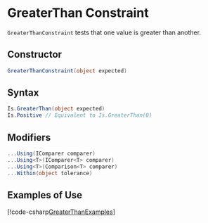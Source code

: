 # GreaterThan Constraint

`GreaterThanConstraint` tests that one value is greater than another.

## Constructor

```csharp
GreaterThanConstraint(object expected)
```

## Syntax

```csharp
Is.GreaterThan(object expected)
Is.Positive // Equivalent to Is.GreaterThan(0)
```

## Modifiers

```csharp
...Using(IComparer comparer)
...Using<T>(IComparer<T> comparer)
...Using<T>(Comparison<T> comparer)
...Within(object tolerance)
```

## Examples of Use

[!code-csharp[GreaterThanExamples](~/snippets/Snippets.NUnit/ConstraintExamples.cs#GreaterThanExamples)]
